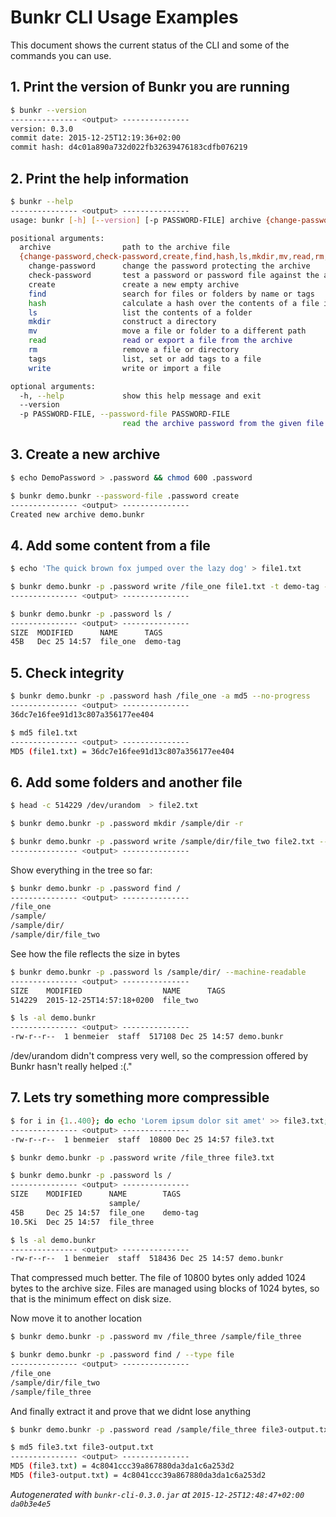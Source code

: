 # Bunkr CLI Usage Examples
This document shows the current status of the CLI and some of the commands you can use.

## 1. Print the version of Bunkr you are running
```bash
$ bunkr --version
--------------- <output> ---------------
version: 0.3.0
commit date: 2015-12-25T12:19:36+02:00
commit hash: d4c01a890a732d022fb32639476183cdfb076219
```

## 2. Print the help information
```bash
$ bunkr --help
--------------- <output> ---------------
usage: bunkr [-h] [--version] [-p PASSWORD-FILE] archive {change-password,check-password,create,find,hash,ls,mkdir,mv,read,rm,tags,write} ...

positional arguments:
  archive                path to the archive file
  {change-password,check-password,create,find,hash,ls,mkdir,mv,read,rm,tags,write}
    change-password      change the password protecting the archive
    check-password       test a password or password file against the archive
    create               create a new empty archive
    find                 search for files or folders by name or tags
    hash                 calculate a hash over the contents of a file in the archive
    ls                   list the contents of a folder
    mkdir                construct a directory
    mv                   move a file or folder to a different path
    read                 read or export a file from the archive
    rm                   remove a file or directory
    tags                 list, set or add tags to a file
    write                write or import a file

optional arguments:
  -h, --help             show this help message and exit
  --version
  -p PASSWORD-FILE, --password-file PASSWORD-FILE
                         read the archive password from the given file
```

## 3. Create a new archive
```bash
$ echo DemoPassword > .password && chmod 600 .password
```

```bash
$ bunkr demo.bunkr --password-file .password create
--------------- <output> ---------------
Created new archive demo.bunkr
```

## 4. Add some content from a file
```bash
$ echo 'The quick brown fox jumped over the lazy dog' > file1.txt
```

```bash
$ bunkr demo.bunkr -p .password write /file_one file1.txt -t demo-tag --no-progress
--------------- <output> ---------------

```

```bash
$ bunkr demo.bunkr -p .password ls /
--------------- <output> ---------------
SIZE  MODIFIED      NAME      TAGS      
45B   Dec 25 14:57  file_one  demo-tag
```

## 5. Check integrity
```bash
$ bunkr demo.bunkr -p .password hash /file_one -a md5 --no-progress
--------------- <output> ---------------
36dc7e16fee91d13c807a356177ee404
```

```bash
$ md5 file1.txt
--------------- <output> ---------------
MD5 (file1.txt) = 36dc7e16fee91d13c807a356177ee404
```

## 6. Add some folders and another file
```bash
$ head -c 514229 /dev/urandom  > file2.txt
```

```bash
$ bunkr demo.bunkr -p .password mkdir /sample/dir -r
```

```bash
$ bunkr demo.bunkr -p .password write /sample/dir/file_two file2.txt --no-progress
--------------- <output> ---------------

```

Show everything in the tree so far:
```bash
$ bunkr demo.bunkr -p .password find /
--------------- <output> ---------------
/file_one
/sample/
/sample/dir/
/sample/dir/file_two
```

See how the file reflects the size in bytes
```bash
$ bunkr demo.bunkr -p .password ls /sample/dir/ --machine-readable
--------------- <output> ---------------
SIZE    MODIFIED                  NAME      TAGS  
514229  2015-12-25T14:57:18+0200  file_two
```

```bash
$ ls -al demo.bunkr
--------------- <output> ---------------
-rw-r--r--  1 benmeier  staff  517108 Dec 25 14:57 demo.bunkr
```

/dev/urandom didn't compress very well, so the compression offered by Bunkr hasn't really helped :(."

## 7. Lets try something more compressible
```bash
$ for i in {1..400}; do echo 'Lorem ipsum dolor sit amet' >> file3.txt; done; ls -al file3.txt
--------------- <output> ---------------
-rw-r--r--  1 benmeier  staff  10800 Dec 25 14:57 file3.txt
```

```bash
$ bunkr demo.bunkr -p .password write /file_three file3.txt
```

```bash
$ bunkr demo.bunkr -p .password ls /
--------------- <output> ---------------
SIZE    MODIFIED      NAME        TAGS      
                      sample/     
45B     Dec 25 14:57  file_one    demo-tag  
10.5Ki  Dec 25 14:57  file_three
```

```bash
$ ls -al demo.bunkr
--------------- <output> ---------------
-rw-r--r--  1 benmeier  staff  518436 Dec 25 14:57 demo.bunkr
```

That compressed much better. The file of 10800 bytes only added 1024 bytes to the archive size. Files are managed using blocks of 1024 bytes, so that is the minimum effect on disk size.

Now move it to another location
```bash
$ bunkr demo.bunkr -p .password mv /file_three /sample/file_three
```

```bash
$ bunkr demo.bunkr -p .password find / --type file
--------------- <output> ---------------
/file_one
/sample/dir/file_two
/sample/file_three
```

And finally extract it and prove that we didnt lose anything
```bash
$ bunkr demo.bunkr -p .password read /sample/file_three file3-output.txt
```

```bash
$ md5 file3.txt file3-output.txt
--------------- <output> ---------------
MD5 (file3.txt) = 4c8041ccc39a867880da3da1c6a253d2
MD5 (file3-output.txt) = 4c8041ccc39a867880da3da1c6a253d2
```

*Autogenerated with ```bunkr-cli-0.3.0.jar``` at ```2015-12-25T12:48:47+02:00 da0b3e4e5```*
